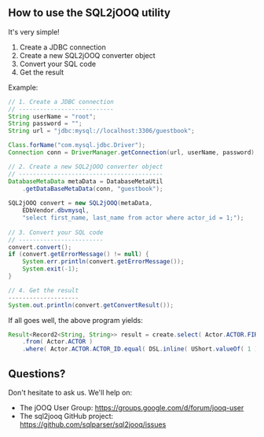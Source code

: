How to use the SQL2jOOQ utility
-------------------------------

It's very simple!

1. Create a JDBC connection
2. Create a new SQL2jOOQ converter object
3. Convert your SQL code
4. Get the result

Example:

```java
// 1. Create a JDBC connection
// ---------------------------
String userName = "root";
String password = "";
String url = "jdbc:mysql://localhost:3306/guestbook";

Class.forName("com.mysql.jdbc.Driver");
Connection conn = DriverManager.getConnection(url, userName, password);

// 2. Create a new SQL2jOOQ converter object
// -----------------------------------------
DatabaseMetaData metaData = DatabaseMetaUtil
    .getDataBaseMetaData(conn, "guestbook");
    
SQL2jOOQ convert = new SQL2jOOQ(metaData,
    EDbVendor.dbvmysql,
    "select first_name, last_name from actor where actor_id = 1;");
    
// 3. Convert your SQL code
// ------------------------
convert.convert();
if (convert.getErrorMessage() != null) {
    System.err.println(convert.getErrorMessage());
    System.exit(-1);
}

// 4. Get the result
--------------------
System.out.println(convert.getConvertResult());
```

If all goes well, the above program yields:

```java
Result<Record2<String, String>> result = create.select( Actor.ACTOR.FIRST_NAME, Actor.ACTOR.LAST_NAME )
    .from( Actor.ACTOR )
    .where( Actor.ACTOR.ACTOR_ID.equal( DSL.inline( UShort.valueOf( 1 ) ) ) ).fetch( );
```


Questions?
----------

Don't hesitate to ask us. We'll help on:

- The jOOQ User Group: https://groups.google.com/d/forum/jooq-user
- The sql2jooq GitHub project: https://github.com/sqlparser/sql2jooq/issues